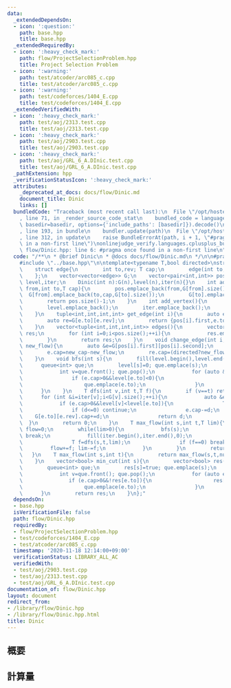 ```yaml
---
data:
  _extendedDependsOn:
  - icon: ':question:'
    path: base.hpp
    title: base.hpp
  _extendedRequiredBy:
  - icon: ':heavy_check_mark:'
    path: flow/ProjectSelectionProblem.hpp
    title: Project Selection Problem
  - icon: ':warning:'
    path: test/atcoder/arc085_c.cpp
    title: test/atcoder/arc085_c.cpp
  - icon: ':warning:'
    path: test/codeforces/1404_E.cpp
    title: test/codeforces/1404_E.cpp
  _extendedVerifiedWith:
  - icon: ':heavy_check_mark:'
    path: test/aoj/2313.test.cpp
    title: test/aoj/2313.test.cpp
  - icon: ':heavy_check_mark:'
    path: test/aoj/2903.test.cpp
    title: test/aoj/2903.test.cpp
  - icon: ':heavy_check_mark:'
    path: test/aoj/GRL_6_A.DInic.test.cpp
    title: test/aoj/GRL_6_A.DInic.test.cpp
  _pathExtension: hpp
  _verificationStatusIcon: ':heavy_check_mark:'
  attributes:
    _deprecated_at_docs: docs/flow/Dinic.md
    document_title: Dinic
    links: []
  bundledCode: "Traceback (most recent call last):\n  File \"/opt/hostedtoolcache/Python/3.9.1/x64/lib/python3.9/site-packages/onlinejudge_verify/documentation/build.py\"\
    , line 71, in _render_source_code_stat\n    bundled_code = language.bundle(stat.path,\
    \ basedir=basedir, options={'include_paths': [basedir]}).decode()\n  File \"/opt/hostedtoolcache/Python/3.9.1/x64/lib/python3.9/site-packages/onlinejudge_verify/languages/cplusplus.py\"\
    , line 193, in bundle\n    bundler.update(path)\n  File \"/opt/hostedtoolcache/Python/3.9.1/x64/lib/python3.9/site-packages/onlinejudge_verify/languages/cplusplus_bundle.py\"\
    , line 312, in update\n    raise BundleErrorAt(path, i + 1, \"#pragma once found\
    \ in a non-first line\")\nonlinejudge_verify.languages.cplusplus_bundle.BundleErrorAt:\
    \ flow/Dinic.hpp: line 6: #pragma once found in a non-first line\n"
  code: "/**\n * @brief Dinic\n * @docs docs/flow/Dinic.md\n */\n\n#pragma once\n\n\
    #include \"../base.hpp\"\n\ntemplate<typename T,bool directed>\nstruct Dinic{\n\
    \    struct edge{\n        int to,rev; T cap;\n        edge(int to,T cap,int rev):to(to),cap(cap),rev(rev){}\n\
    \    };\n    vector<vector<edge>> G;\n    vector<pair<int,int>> pos;\n    vector<int>\
    \ level,iter;\n    Dinic(int n):G(n),level(n),iter(n){}\n    int add_edge(int\
    \ from,int to,T cap){\n        pos.emplace_back(from,G[from].size());\n      \
    \  G[from].emplace_back(to,cap,G[to].size());\n        G[to].emplace_back(from,directed?0:cap,G[from].size()-1);\n\
    \        return pos.size()-1;\n    }\n    int add_vertex(){\n        G.emplace_back();\n\
    \        level.emplace_back();\n        iter.emplace_back();\n        return G.size()-1;\n\
    \    }\n    tuple<int,int,int,int> get_edge(int i){\n        auto e=G[pos[i].first][pos[i].second];\n\
    \        auto re=G[e.to][e.rev];\n        return {pos[i].first,e.to,e.cap+re.cap,re.cap};\n\
    \    }\n    vector<tuple<int,int,int,int>> edges(){\n        vector<tuple<int,int,int,int>>\
    \ res;\n        for (int i=0;i<pos.size();++i){\n            res.emplace_back(get_edge(i));\n\
    \        }\n        return res;\n    }\n    void change_edge(int i,T new_cap,T\
    \ new_flow){\n        auto &e=G[pos[i].first][pos[i].second];\n        auto &re=G[e.to][e.rev];\n\
    \        e.cap=new_cap-new_flow;\n        re.cap=(directed?new_flow:new_cap+new_flow);\n\
    \    }\n    void bfs(int s){\n        fill(level.begin(),level.end(),-1);\n  \
    \      queue<int> que;\n        level[s]=0; que.emplace(s);\n        while(!que.empty()){\n\
    \            int v=que.front(); que.pop();\n            for (auto &e:G[v]){\n\
    \                if (e.cap>0&&level[e.to]<0){\n                    level[e.to]=level[v]+1;\n\
    \                    que.emplace(e.to);\n                }\n            }\n  \
    \      }\n    }\n    T dfs(int v,int t,T f){\n        if (v==t) return f;\n  \
    \      for (int &i=iter[v];i<G[v].size();++i){\n            auto &e=G[v][i];\n\
    \            if (e.cap>0&&level[v]<level[e.to]){\n                T d=dfs(e.to,t,min(f,e.cap));\n\
    \                if (d<=0) continue;\n                e.cap-=d;\n            \
    \    G[e.to][e.rev].cap+=d;\n                return d;\n            }\n      \
    \  }\n        return 0;\n    }\n    T max_flow(int s,int t,T lim){\n        T\
    \ flow=0;\n        while(lim>0){\n            bfs(s);\n            if (level[t]<0)\
    \ break;\n            fill(iter.begin(),iter.end(),0);\n            while(lim>0){\n\
    \                T f=dfs(s,t,lim);\n                if (f==0) break;\n       \
    \         flow+=f; lim-=f;\n            }\n        }\n        return flow;\n \
    \   }\n    T max_flow(int s,int t){\n        return max_flow(s,t,numeric_limits<T>::max());\n\
    \    }\n    vector<bool> min_cut(int s){\n        vector<bool> res(G.size());\n\
    \        queue<int> que;\n        res[s]=true; que.emplace(s);\n        while(!que.empty()){\n\
    \            int v=que.front(); que.pop();\n            for (auto e:G[v]){\n \
    \               if (e.cap>0&&!res[e.to]){\n                    res[e.to]=true;\n\
    \                    que.emplace(e.to);\n                }\n            }\n  \
    \      }\n        return res;\n    }\n};"
  dependsOn:
  - base.hpp
  isVerificationFile: false
  path: flow/Dinic.hpp
  requiredBy:
  - flow/ProjectSelectionProblem.hpp
  - test/codeforces/1404_E.cpp
  - test/atcoder/arc085_c.cpp
  timestamp: '2020-11-18 12:14:00+09:00'
  verificationStatus: LIBRARY_ALL_AC
  verifiedWith:
  - test/aoj/2903.test.cpp
  - test/aoj/2313.test.cpp
  - test/aoj/GRL_6_A.DInic.test.cpp
documentation_of: flow/Dinic.hpp
layout: document
redirect_from:
- /library/flow/Dinic.hpp
- /library/flow/Dinic.hpp.html
title: Dinic
---
```

## 概要

## 計算量